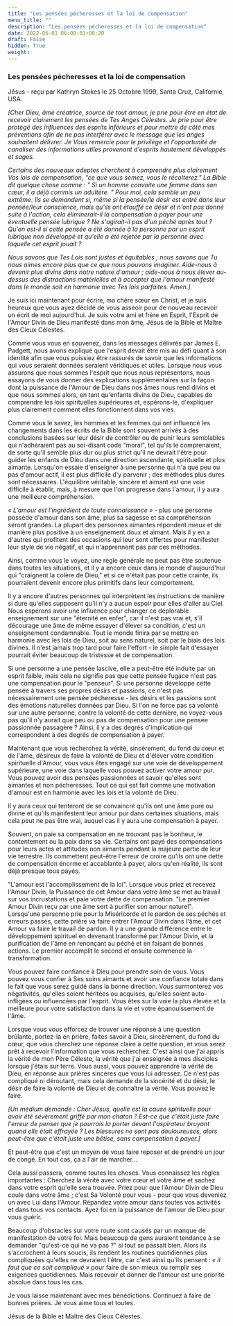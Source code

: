 ```yaml
---
title: "Les pensées pécheresses et la loi de compensation"
menu_title: ""
description: "Les pensées pécheresses et la loi de compensation"
date: 2022-06-01 06:00:01+00:20
draft: False
hidden: True
weight:
---
```

### Les pensées pécheresses et la loi de compensation

Jésus - reçu par Kathryn Stokes le 25 Octobre 1999, Santa Cruz, Californie, USA.

*[Cher Dieu, âme créatrice, source de tout amour, je prie pour être en état de recevoir clairement les pensées de Tes Anges Célestes. Je prie pour être protégé des influences des esprits inférieurs et pour mettre de côté mes préventions afin de ne pas interférer avec le message que les anges souhaitent délivrer. Je Vous remercie pour le privilège et l'opportunité de canaliser des informations utiles provenant d'esprits hautement développés et sages.*

*Certains des nouveaux adeptes cherchent à comprendre plus clairement Vos lois de compensation, "ce que vous semez, vous le récolterez." La Bible dit quelque chose comme : " Si un homme convoite une femme dans son cœur, il a déjà commis un adultère. " Pour moi, cela semble un peu extrême. Ils se demandent si, même si la pensée/le désir est entré dans leur pensée/leur conscience, mais qu'ils ont étouffé ce désir et n'ont pas donné suite à l'action, cela éliminerait-il la compensation à payer pour une éventuelle pensée lubrique ? Ne s'agirait-il pas d'un péché après tout ? Qu'en est-il si cette pensée a été donnée à la personne par un esprit lubrique non développé et qu'elle a été rejetée par la personne avec laquelle cet esprit jouait ?*

*Nous savons que Tes Lois sont justes et équitables ; nous savons que Tu nous aimes encore plus que ce que nous pouvons imaginer. Aide-nous à devenir plus divins dans notre nature d'amour ; aide-nous à nous élever au-dessus des distractions matérielles et à accepter que l'amour manifesté dans le monde soit en harmonie avec Tes lois parfaites. Amen.]*
 
Je suis ici maintenant pour écrire, ma chère sœur en Christ, et je suis heureux que vous ayez décidé de vous asseoir pour de nouveau recevoir un écrit de moi aujourd'hui. Je suis votre ami et frère en Esprit, l'Esprit de l'Amour Divin de Dieu manifesté dans mon âme, Jésus de la Bible et Maître des Cieux Célestes.

Comme vous vous en souvenez, dans les messages délivrés par James E. Padgett, nous avons expliqué que l'esprit devait être mis au défi quant à son identité afin que vous puissiez être rassurés de savoir que les informations qui vous seraient données seraient véridiques et utiles. Lorsque nous vous assurons que nous sommes l'esprit que nous nous représentons, nous essayons de vous donner des explications supplémentaires sur la façon dont la puissance de l'Amour de Dieu dans nos âmes nous rend divins et que nous sommes alors, en tant qu'enfants divins de Dieu, capables de comprendre les lois spirituelles supérieures et, espérons-le, d'expliquer plus clairement comment elles fonctionnent dans vos vies.

Comme vous le savez, les hommes et les femmes qui ont influencé les changements dans les écrits de la Bible sont souvent arrivés à des conclusions basées sur leur désir de contrôler ou de punir leurs semblables qui n'adhéraient pas au soi-disant code "moral", tel qu'ils le comprenaient, de sorte qu'il semble plus dur ou plus strict qu'il ne devrait l'être pour guider les enfants de Dieu dans une direction ascendante, spirituelle et plus aimante. Lorsqu'on essaie d'enseigner à une personne qui n'a que peu ou pas d'amour actif, il est plus difficile d'y parvenir ; des méthodes plus dures sont nécessaires. L'équilibre véritable, sincère et aimant est une voie difficile à établir, mais, à mesure que l'on progresse dans l'amour, il y aura une meilleure compréhension.

*« L'amour est l'ingrédient de toute connaissance »* - plus une personne possède d'amour dans son âme, plus sa sagesse et sa compréhension seront grandes. La plupart des personnes aimantes répondent mieux et de manière plus positive à un enseignement doux et aimant. Mais il y en a d'autres qui profitent des occasions qui leur sont offertes pour manifester leur style de vie négatif, et qui n'apprennent pas par ces méthodes.

Ainsi, comme vous le voyez, une règle générale ne peut pas être soutenue dans toutes les situations, et il y a encore ceux dans le monde d'aujourd'hui qui "craignent la colère de Dieu," et si ce n'était pas pour cette crainte, ils pourraient devenir encore plus primitifs dans leur comportement.

Il y a encore d'autres personnes qui interprètent les instructions de manière si dure qu'elles supposent qu'il n'y a aucun espoir pour elles d'aller au Ciel. Nous espérons avoir une influence pour changer ce déplorable enseignement sur une "éternité en enfer", car il n'est pas vrai et, s'il décourage une âme de même essayer d'élever sa condition, c'est un enseignement condamnable. Tout le monde finira par se mettre en harmonie avec les lois de Dieu, soit au sens naturel, soit par le biais des lois divines. Il n'est jamais trop tard pour faire l'effort - le simple fait d'essayer pourrait éviter beaucoup de tristesse et de compensation.

Si une personne a une pensée lascive, elle a peut-être été induite par un esprit faible, mais cela ne signifie pas que cette pensée fugace n'est pas une compensation pour le "penseur". Si une personne développe cette pensée à travers ses propres désirs et passions, ce n'est pas nécessairement une pensée pécheresse - les désirs et les passions sont des émotions naturelles données par Dieu. Si l'on ne force pas sa volonté sur une autre personne, contre la volonté de cette dernière, ne voyez-vous pas qu'il n'y aurait que peu ou pas de compensation pour une pensée passionnée passagère ? Ainsi, il y a des degrés d'implication qui correspondent à des degrés de compensation à payer.

Maintenant que vous recherchez la vérité, sincèrement, du fond du cœur et de l'âme, désireux de faire la volonté de Dieu et d'élever votre condition spirituelle d'Amour, vous vous êtes engagé sur une voie de développement supérieure, une voie dans laquelle vous pouvez activer votre amour pur. Vous pouvez avoir des pensées passionnées et savoir qu'elles sont aimantes et non pécheresses. Tout ce qui est fait comme une motivation d'amour est en harmonie avec les lois et la volonté de Dieu.

Il y aura ceux qui tenteront de se convaincre qu'ils ont une âme pure ou divine et qu'ils manifestent leur amour pur dans certaines situations, mais cela peut ne pas être vrai, auquel cas il y aura une compensation à payer.

Souvent, on paie sa compensation en ne trouvant pas le bonheur, le contentement ou la paix dans sa vie. Certains ont payé des compensations pour leurs actes et attitudes non aimants pendant la majeure partie de leur vie terrestre. Ils commettent peut-être l'erreur de croire qu'ils ont une dette de compensation énorme et accablante à payer, alors qu'en réalité, ils sont déjà presque tous payés.

"L'amour est l'accomplissement de la loi". Lorsque vous priez et recevez l'Amour Divin, la Puissance de cet Amour dans votre âme se met au travail sur vos incrustations et paie votre dette de compensation. "Le premier Amour Divin reçu par une âme sert à purifier son amour naturel". Lorsqu'une personne prie pour la Miséricorde et le pardon de ses péchés et erreurs passés, cette prière va faire entrer l'Amour Divin dans l'âme, et cet Amour va faire le travail de pardon. Il y a une grande différence entre le développement spirituel en devenant transformé par l'Amour Divin, et la purification de l'âme en renonçant au péché et en faisant de bonnes actions. Le premier accomplit le second et ensuite commence la transformation.

Vous pouvez faire confiance à Dieu pour prendre soin de vous. Vous pouvez vous confier à Ses soins aimants et avoir une confiance totale dans le fait que vous serez guidé dans la bonne direction. Vous surmonterez vos négativités, qu'elles soient héritées ou acquises, qu'elles soient auto-infligées ou influencées par l'esprit. Vous êtes sur la voie la plus élevée et la meilleure pour votre satisfaction dans la vie et votre épanouissement de l'âme.

Lorsque vous vous efforcez de trouver une réponse à une question brûlante, portez-la en prière, faites savoir à Dieu, sincèrement, du fond du cœur, que vous cherchez une réponse claire à cette question, et vous serez prêt à recevoir l'information que vous recherchez. C'est ainsi que j'ai appris la vérité de mon Père Céleste, la vérité que j'ai enseignée à mes disciples lorsque j'étais sur terre. Vous aussi, vous pouvez apprendre la vérité de Dieu, en réponse aux prières sincères que vous lui adressez. Ce n'est pas compliqué ni déroutant, mais cela demande de la sincérité et du désir, le désir de faire la volonté de Dieu et de connaître la vérité. Vous pouvez le faire.

*[Un médium demande : Cher Jésus, quelle est la cause spirituelle pour avoir été sévèrement griffé par mon chaton ? Est-ce que c'était juste faire l'erreur de penser que je pourrais la porter devant l'aspirateur bruyant quand elle était effrayée ? Les blessures ne sont pas douloureuses, alors peut-être que c'était juste une bêtise, sans compensation à payer.]*

Et peut-être que c'est un moyen de vous faire reposer et de prendre un jour de congé. En tout cas, ça a l'air de marcher...

Cela aussi passera, comme toutes les choses. Vous connaissez les règles importantes : Cherchez la vérité avec votre cœur et votre âme et sachez dans votre esprit qu'elle sera trouvée. Priez pour que l'Amour Divin de Dieu coule dans votre âme ; c'est Sa Volonté pour vous - pour que vous deveniez un avec Lui dans l'Amour. Répandez votre amour dans toutes vos activités et dans tous vos contacts. Ayez foi en la puissance de l'amour de Dieu pour vous guérir.

Beaucoup d'obstacles sur votre route sont causés par un manque de manifestation de votre foi. Mais beaucoup de gens auraient tendance à se demander "qu'est-ce qui ne va pas ?" si tout se passait bien. Alors ils s'accrochent à leurs soucis, ils rendent les routines quotidiennes plus compliquées qu'elles ne devraient l'être, car c'est ainsi qu'ils pensent : *« il faut que ce soit compliqué »* pour faire de son mieux ou remplir ses exigences quotidiennes. Mais recevoir et donner de l'amour est une priorité absolue dans tous les cas.

Je vous laisse maintenant avec mes bénédictions. Continuez à faire de bonnes prières. Je vous aime tous et toutes.

Jésus de la Bible et Maître des Cieux Célestes.